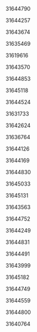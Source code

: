 31644790

31644257

31643674

31635469

31619616

31643570

31644853

31645118

31644524

31631733

31642624

31636764

31644126

31644169

31644830

31645033

31645131

31643563

31644752

31644249

31644831

31644491

31643999

31645182

31644749

31644559

31644800

31640764

